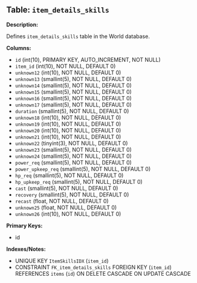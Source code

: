 ## Table: `item_details_skills`

**Description:**

Defines `item_details_skills` table in the World database.

**Columns:**
- `id` (int(10), PRIMARY KEY, AUTO_INCREMENT, NOT NULL)
- `item_id` (int(10), NOT NULL, DEFAULT 0)
- `unknown12` (int(10), NOT NULL, DEFAULT 0)
- `unknown13` (smallint(5), NOT NULL, DEFAULT 0)
- `unknown14` (smallint(5), NOT NULL, DEFAULT 0)
- `unknown15` (smallint(5), NOT NULL, DEFAULT 0)
- `unknown16` (smallint(5), NOT NULL, DEFAULT 0)
- `unknown17` (smallint(5), NOT NULL, DEFAULT 0)
- `duration` (smallint(5), NOT NULL, DEFAULT 0)
- `unknown18` (int(10), NOT NULL, DEFAULT 0)
- `unknown19` (int(10), NOT NULL, DEFAULT 0)
- `unknown20` (int(10), NOT NULL, DEFAULT 0)
- `unknown21` (int(10), NOT NULL, DEFAULT 0)
- `unknown22` (tinyint(3), NOT NULL, DEFAULT 0)
- `unknown23` (smallint(5), NOT NULL, DEFAULT 0)
- `unknown24` (smallint(5), NOT NULL, DEFAULT 0)
- `power_req` (smallint(5), NOT NULL, DEFAULT 0)
- `power_upkeep_req` (smallint(5), NOT NULL, DEFAULT 0)
- `hp_req` (smallint(5), NOT NULL, DEFAULT 0)
- `hp_upkeep_req` (smallint(5), NOT NULL, DEFAULT 0)
- `cast` (smallint(5), NOT NULL, DEFAULT 0)
- `recovery` (smallint(5), NOT NULL, DEFAULT 0)
- `recast` (float, NOT NULL, DEFAULT 0)
- `unknown25` (float, NOT NULL, DEFAULT 0)
- `unknown26` (int(10), NOT NULL, DEFAULT 0)

**Primary Keys:**
- id

**Indexes/Notes:**
- UNIQUE KEY `ItemSkillsIDX` (`item_id`)
- CONSTRAINT `FK_item_details_skills` FOREIGN KEY (`item_id`) REFERENCES `items` (`id`) ON DELETE CASCADE ON UPDATE CASCADE